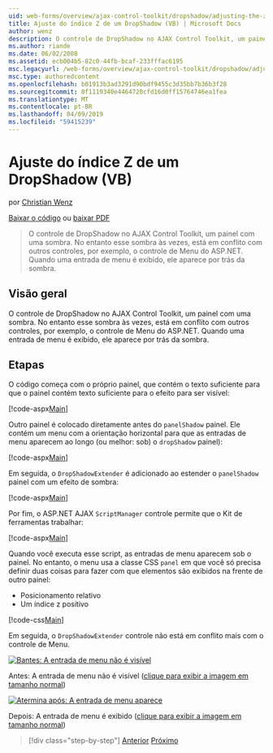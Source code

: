 ```yaml
---
uid: web-forms/overview/ajax-control-toolkit/dropshadow/adjusting-the-z-index-of-a-dropshadow-vb
title: Ajuste do índice Z de um DropShadow (VB) | Microsoft Docs
author: wenz
description: O controle de DropShadow no AJAX Control Toolkit, um painel com uma sombra. No entanto esse sombra às vezes, está em conflito com outros controles, para insta...
ms.author: riande
ms.date: 06/02/2008
ms.assetid: ecb004b5-82c0-44fb-bcaf-233fffac6195
msc.legacyurl: /web-forms/overview/ajax-control-toolkit/dropshadow/adjusting-the-z-index-of-a-dropshadow-vb
msc.type: authoredcontent
ms.openlocfilehash: b01913b3ad3291d90bdf9455c3d35bb7b36b3f28
ms.sourcegitcommit: 0f1119340e4464720cfd16d0ff15764746ea1fea
ms.translationtype: MT
ms.contentlocale: pt-BR
ms.lasthandoff: 04/09/2019
ms.locfileid: "59415239"
---
```

# <a name="adjusting-the-z-index-of-a-dropshadow-vb"></a>Ajuste do índice Z de um DropShadow (VB)

por [Christian Wenz](https://github.com/wenz)

[Baixar o código](http://download.microsoft.com/download/5/1/6/51652a81-500b-4f6b-88d3-617103e7941e/DropShadow1.vb.zip) ou [baixar PDF](http://download.microsoft.com/download/b/6/a/b6ae89ee-df69-4c87-9bfb-ad1eb2b23373/dropshadow1VB.pdf)

> O controle de DropShadow no AJAX Control Toolkit, um painel com uma sombra. No entanto esse sombra às vezes, está em conflito com outros controles, por exemplo, o controle de Menu do ASP.NET. Quando uma entrada de menu é exibido, ele aparece por trás da sombra.


## <a name="overview"></a>Visão geral

O controle de DropShadow no AJAX Control Toolkit, um painel com uma sombra. No entanto esse sombra às vezes, está em conflito com outros controles, por exemplo, o controle de Menu do ASP.NET. Quando uma entrada de menu é exibido, ele aparece por trás da sombra.

## <a name="steps"></a>Etapas

O código começa com o próprio painel, que contém o texto suficiente para que o painel contém texto suficiente para o efeito para ser visível:

[!code-aspx[Main](adjusting-the-z-index-of-a-dropshadow-vb/samples/sample1.aspx)]

Outro painel é colocado diretamente antes do `panelShadow` painel. Ele contém um menu com a orientação horizontal para que as entradas de menu aparecem ao longo (ou melhor: sob) o `dropShadow` painel):

[!code-aspx[Main](adjusting-the-z-index-of-a-dropshadow-vb/samples/sample2.aspx)]

Em seguida, o `DropShadowExtender` é adicionado ao estender o `panelShadow` painel com um efeito de sombra:

[!code-aspx[Main](adjusting-the-z-index-of-a-dropshadow-vb/samples/sample3.aspx)]

Por fim, o ASP.NET AJAX `ScriptManager` controle permite que o Kit de ferramentas trabalhar:

[!code-aspx[Main](adjusting-the-z-index-of-a-dropshadow-vb/samples/sample4.aspx)]

Quando você executa esse script, as entradas de menu aparecem sob o painel. No entanto, o menu usa a classe CSS `panel` em que você só precisa definir duas coisas para fazer com que elementos são exibidos na frente de outro painel:

- Posicionamento relativo
- Um índice z positivo

[!code-css[Main](adjusting-the-z-index-of-a-dropshadow-vb/samples/sample5.css)]

Em seguida, o `DropShadowExtender` controle não está em conflito mais com o controle de Menu.


[![Bantes: A entrada de menu não é visível](adjusting-the-z-index-of-a-dropshadow-vb/_static/image2.png)](adjusting-the-z-index-of-a-dropshadow-vb/_static/image1.png)

Antes: A entrada de menu não é visível ([clique para exibir a imagem em tamanho normal](adjusting-the-z-index-of-a-dropshadow-vb/_static/image3.png))


[![Atermina após: A entrada de menu aparece](adjusting-the-z-index-of-a-dropshadow-vb/_static/image5.png)](adjusting-the-z-index-of-a-dropshadow-vb/_static/image4.png)

Depois: A entrada de menu é exibido ([clique para exibir a imagem em tamanho normal](adjusting-the-z-index-of-a-dropshadow-vb/_static/image6.png))

> [!div class="step-by-step"]
> [Anterior](manipulating-dropshadow-properties-from-client-code-cs.md)
> [Próximo](manipulating-dropshadow-properties-from-client-code-vb.md)
